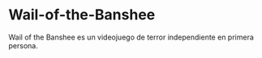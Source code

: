 # Wail-of-the-Banshee
Wail of the Banshee es un videojuego de terror independiente en primera persona.
